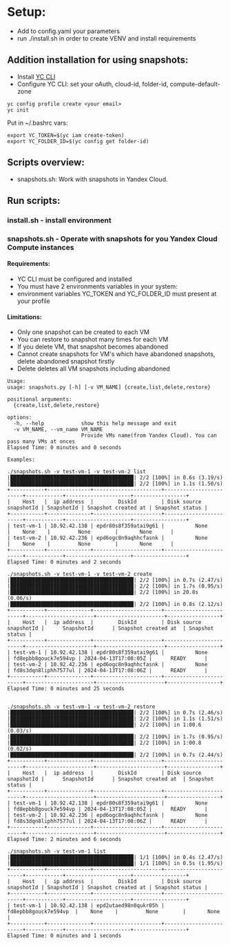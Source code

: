 # Setup:
- Add to config.yaml your parameters
- run ./install.sh in order to create VENV and install requirements

## Addition installation for using snapshots:
- Install [YC CLI](https://yandex.cloud/ru/docs/cli/quickstart)
- Configure YC CLI: set your oAuth, cloud-id, folder-id, compute-default-zone
```
yc config profile create <your email>
yc init
```
Put in ~/.bashrc vars:
```
export YC_TOKEN=$(yc iam create-token)
export YC_FOLDER_ID=$(yc config get folder-id)
```

## Scripts overview:
- snapshots.sh: Work with snapshots in Yandex Cloud.


## Run scripts:
### install.sh  - install environment

### snapshots.sh - Operate with snapshots for you Yandex Cloud Compute instances
#### Requirements:
- YC CLI must be configured and installed
- You must have 2 environments variables in your system:
- environment variables YC_TOKEN and YC_FOLDER_ID must present at your profile

#### Limitations:
- Only one snapshot can be created to each VM
- You can restore to snapshot many times for each VM
- If you  delete VM, that snapshot becomes abandoned
- Cannot create snapshots for VM's which have abandoned snapshots, delete abandoned snapshot firstly
- Delete deletes all VM snapshots including abandoned


```
Usage:
usage: snapshots.py [-h] [-v VM_NAME] {create,list,delete,restore}

positional arguments:
  {create,list,delete,restore}

options:
  -h, --help            show this help message and exit
  -v VM_NAME, --vm_name VM_NAME
                        Provide VMs name(from Yandex Cloud). You can pass many VMs at onces
Elapsed Time: 0 minutes and 0 seconds
```

```
Examples:

./snapshots.sh -v test-vm-1 -v test-vm-2 list
|████████████████████████████████████████| 2/2 [100%] in 0.6s (3.19/s) 
|████████████████████████████████████████| 2/2 [100%] in 1.1s (1.50/s) 
+-----------+--------------+----------------------+------------------------+------------+---------------------+-----------------+
|    Host   |  ip address  |        DiskId        | Disk source snapshotId | SnapshotId | Snapshot created at | Snapshot status |
+-----------+--------------+----------------------+------------------------+------------+---------------------+-----------------+
| test-vm-1 | 10.92.42.138 | epdr80s8f359atai9g61 |          None          |    None    |         None        |       None      |
| test-vm-2 | 10.92.42.236 | epd6ogc8n9aqhhcfasnk |          None          |    None    |         None        |       None      |
+-----------+--------------+----------------------+------------------------+------------+---------------------+-----------------+
Elapsed Time: 0 minutes and 2 seconds

./snapshots.sh -v test-vm-1 -v test-vm-2 create
|████████████████████████████████████████| 2/2 [100%] in 0.7s (2.47/s) 
|████████████████████████████████████████| 2/2 [100%] in 1.7s (0.95/s) 
|████████████████████████████████████████| 2/2 [100%] in 20.8s (0.06/s) 
|████████████████████████████████████████| 2/2 [100%] in 0.8s (2.12/s) 
+-----------+--------------+----------------------+------------------------+----------------------+----------------------+-----------------+
|    Host   |  ip address  |        DiskId        | Disk source snapshotId |      SnapshotId      | Snapshot created at  | Snapshot status |
+-----------+--------------+----------------------+------------------------+----------------------+----------------------+-----------------+
| test-vm-1 | 10.92.42.138 | epdr80s8f359atai9g61 |          None          | fd8epbb8gouck7e594vp | 2024-04-13T17:08:05Z |      READY      |
| test-vm-2 | 10.92.42.236 | epd6ogc8n9aqhhcfasnk |          None          | fd8s3dqn8liphh7577ul | 2024-04-13T17:08:06Z |      READY      |
+-----------+--------------+----------------------+------------------------+----------------------+----------------------+-----------------+
Elapsed Time: 0 minutes and 25 seconds


./snapshots.sh -v test-vm-1 -v test-vm-2 restore
|████████████████████████████████████████| 2/2 [100%] in 0.7s (2.46/s) 
|████████████████████████████████████████| 2/2 [100%] in 1.1s (1.51/s) 
|████████████████████████████████████████| 2/2 [100%] in 1:00.6 (0.03/s) 
|████████████████████████████████████████| 2/2 [100%] in 1.7s (0.95/s) 
|████████████████████████████████████████| 2/2 [100%] in 1:00.8 (0.02/s) 
|████████████████████████████████████████| 2/2 [100%] in 0.7s (2.44/s) 
+-----------+--------------+----------------------+------------------------+----------------------+----------------------+-----------------+
|    Host   |  ip address  |        DiskId        | Disk source snapshotId |      SnapshotId      | Snapshot created at  | Snapshot status |
+-----------+--------------+----------------------+------------------------+----------------------+----------------------+-----------------+
| test-vm-1 | 10.92.42.138 | epdr80s8f359atai9g61 |          None          | fd8epbb8gouck7e594vp | 2024-04-13T17:08:05Z |      READY      |
| test-vm-2 | 10.92.42.236 | epd6ogc8n9aqhhcfasnk |          None          | fd8s3dqn8liphh7577ul | 2024-04-13T17:08:06Z |      READY      |
+-----------+--------------+----------------------+------------------------+----------------------+----------------------+-----------------+
Elapsed Time: 2 minutes and 6 seconds

./snapshots.sh -v test-vm-1 list
|████████████████████████████████████████| 1/1 [100%] in 0.4s (2.47/s) 
|████████████████████████████████████████| 1/1 [100%] in 0.5s (1.95/s) 
+-----------+--------------+----------------------+------------------------+------------+---------------------+-----------------+
|    Host   |  ip address  |        DiskId        | Disk source snapshotId | SnapshotId | Snapshot created at | Snapshot status |
+-----------+--------------+----------------------+------------------------+------------+---------------------+-----------------+
| test-vm-1 | 10.92.42.138 | epd2utaed98n0qukr05h |  fd8epbb8gouck7e594vp  |    None    |         None        |       None      |
+-----------+--------------+----------------------+------------------------+------------+---------------------+-----------------+
Elapsed Time: 0 minutes and 1 seconds

```
